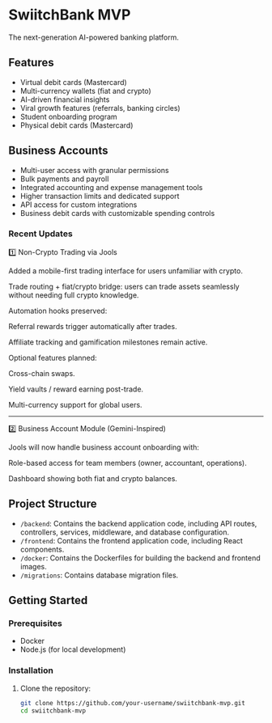 # SwiitchBank MVP

The next-generation AI-powered banking platform.

## Features

- Virtual debit cards (Mastercard)
- Multi-currency wallets (fiat and crypto)
- AI-driven financial insights
- Viral growth features (referrals, banking circles)
- Student onboarding program
- Physical debit cards (Mastercard)

## Business Accounts

- Multi-user access with granular permissions
- Bulk payments and payroll
- Integrated accounting and expense management tools
- Higher transaction limits and dedicated support
- API access for custom integrations
- Business debit cards with customizable spending controls

### Recent Updates

1️⃣ Non-Crypto Trading via Jools

Added a mobile-first trading interface for users unfamiliar with crypto.

Trade routing + fiat/crypto bridge: users can trade assets seamlessly without needing full crypto knowledge.

Automation hooks preserved:

Referral rewards trigger automatically after trades.

Affiliate tracking and gamification milestones remain active.


Optional features planned:

Cross-chain swaps.

Yield vaults / reward earning post-trade.

Multi-currency support for global users.


---

2️⃣ Business Account Module (Gemini-Inspired)

Jools will now handle business account onboarding with:

Role-based access for team members (owner, accountant, operations).

Dashboard showing both fiat and crypto balances.


## Project Structure

*   `/backend`: Contains the backend application code, including API routes, controllers, services, middleware, and database configuration.
*   `/frontend`: Contains the frontend application code, including React components.
*   `/docker`: Contains the Dockerfiles for building the backend and frontend images.
*   `/migrations`: Contains database migration files.



## Getting Started

### Prerequisites

- Docker
- Node.js (for local development)

### Installation

1. Clone the repository:
   ```bash
   git clone https://github.com/your-username/swiitchbank-mvp.git
   cd swiitchbank-mvp
